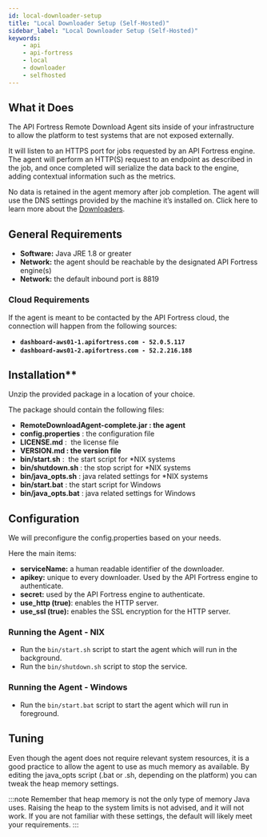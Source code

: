 ```yaml
---
id: local-downloader-setup
title: "Local Downloader Setup (Self-Hosted)"
sidebar_label: "Local Downloader Setup (Self-Hosted)"
keywords:
    - api
    - api-fortress
    - local
    - downloader
    - selfhosted
---
```


## What it Does

The API Fortress Remote Download Agent sits inside of your infrastructure to allow the platform to test systems that are not exposed externally.

It will listen to an HTTPS port for jobs requested by an API Fortress engine. The agent will perform an HTTP(S) request to an endpoint as described in the job, and once completed will serialize the data back to the engine, adding contextual information such as the metrics.

No data is retained in the agent memory after job completion. The agent will use the DNS settings provided by the machine it’s installed on. Click here to learn more about the [Downloaders](/api-testing/on-prem/learn-more/downloader-101).

## General Requirements 

- **Software:** Java JRE 1.8 or greater
- **Network:** the agent should be reachable by the designated API Fortress engine(s)
- **Network:** the default inbound port is 8819

### Cloud Requirements

If the agent is meant to be contacted by the API Fortress cloud, the connection will happen from the following sources:

- **`dashboard-aws01-1.apifortress.com - 52.0.5.117`**
- **`dashboard-aws01-2.apifortress.com - 52.2.216.188`**

## Installation**

Unzip the provided package in a location of your choice.

The package should contain the following files:

- ****RemoteDownloadAgent-complete.jar** : the agent**
- **config.properties** : the configuration file
- **LICENSE.md** :  the license file
- ****VERSION.md** : the version file**
- **bin/start.sh** :  the start script for \*NIX systems
- **bin/shutdown.sh** : the stop script for \*NIX systems
- **bin/java\_opts.sh** : java related settings for \*NIX systems
- **bin/start.bat** : the start script for Windows
- **bin/java\_opts.bat** : java related settings for Windows

## Configuration

We will preconfigure the config.properties based on your needs.

Here the main items:

- **serviceName:** a human readable identifier of the downloader. 
- **apikey:** unique to every downloader. Used by the API Fortress engine to authenticate. 
- **secret:** used by the API Fortress engine to authenticate. 
- **use_http (true)**: enables the HTTP server. 
- **use_ssl (true):** enables the SSL encryption for the HTTP server.

### Running the Agent - NIX

* Run the `bin/start.sh` script to start the agent which will run in the background.
* Run the `bin/shutdown.sh` script to stop the service.

### Running the Agent - Windows

* Run the `bin/start.bat` script to start the agent which will run in foreground.

## Tuning

Even though the agent does not require relevant system resources, it is a good practice to allow the agent to use as much memory as available. By editing the java\_opts script (.bat or .sh, depending on the platform) you can tweak the heap memory settings.

:::note 
Remember that heap memory is not the only type of memory Java uses. Raising the heap to the system limits is not advised, and it will not work. If you are not familiar with these settings, the default will likely meet your requirements.
:::
